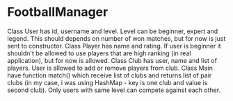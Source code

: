 # FootballManager

Class User has id, username and level. Level can be beginner, expert and legend. This should depends on number of won matches, but for now is just sent to constructor.
Class Player has name and rating. If user is beginner it shouldn't be allowed to use players that are high ranking (in real application), but for now is allowed.
Class Club has user, name and list of players. User is allowed to add or remove players from club.
Class Main have function match() which receive list of clubs and returns list of pair clubs (in my case, i was using HashMap - key is one club and value is second club).
Only users with same level can compete against each other.
